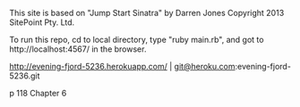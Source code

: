 This site is based on "Jump Start Sinatra" by Darren Jones Copyright 2013 SitePoint Pty. Ltd.

To run this repo, cd to local directory, type "ruby main.rb", and got to http://localhost:4567/ in the browser.

http://evening-fjord-5236.herokuapp.com/ | git@heroku.com:evening-fjord-5236.git

p 118 Chapter 6
